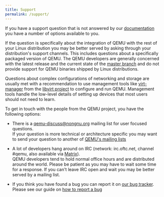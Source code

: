 ```yaml
---
title: Support
permalink: /support/
---
```


If you have a support question that is not answered by our
[documentation](/documentation) you have a number of options available
to you.

If the question is specifically about the integration of QEMU with the
rest of your Linux distribution you may be better served by asking
through your distribution's support channels. This includes questions
about a specifically packaged version of QEMU. The QEMU developers are
generally concerned with the latest release and the current state of
the [master branch](https://gitlab.com/qemu-project/qemu) and do not
provide support for QEMU binaries shipped by Linux distributions.

Questions about complex configurations of networking and storage are
usually met with a recommendation to use management tools like
[virt-manager](https://virt-manager.org/) from the [libvirt
project](https://libvirt.org/) to configure and run QEMU. Management
tools handle the low-level details of setting up devices that most
users should not need to learn.

To get in touch with the people from the QEMU project, you have the
following options:

* There is a
[qemu-discuss@nongnu.org](https://lists.nongnu.org/mailman/listinfo/qemu-discuss)
mailing list for user focused questions.<br>
If your question is more technical or architecture specific you may
want to send your question to another of [QEMU's mailing
lists](https://wiki.qemu.org/MailingLists)

* A lot of developers hang around on IRC (network: irc.oftc.net,
channel #qemu, also available via
[Matrix](https://matrix.to/#/#_oftc_#qemu:matrix.org)).<br> QEMU
developers tend to hold normal office hours and are distributed around
the world. Please be patient as you may have to wait some time for a
response. If you can't leave IRC open and wait you may be better
served by a mailing list.

* If you think you have found a bug you can report it on [our bug
  tracker](https://gitlab.com/qemu-project/qemu/-/issues).<br/>
Please see our guide on [how to report a bug](/contribute/report-a-bug/)
